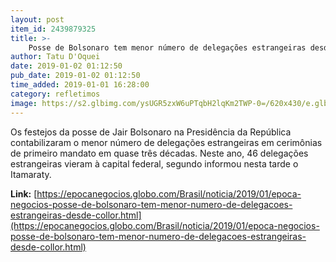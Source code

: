 ```yaml
---
layout: post
item_id: 2439879325
title: >-
    Posse de Bolsonaro tem menor número de delegações estrangeiras desde Collor
author: Tatu D'Oquei
date: 2019-01-02 01:12:50
pub_date: 2019-01-02 01:12:50
time_added: 2019-01-01 16:28:00
category: refletimos
image: https://s2.glbimg.com/ysUGR5zxW6uPTqbH2lqKm2TWP-0=/620x430/e.glbimg.com/og/ed/f/original/2019/01/01/img20190101155806956med.jpg
---
```


Os festejos da posse de Jair Bolsonaro na Presidência da República contabilizaram o menor número de delegações estrangeiras em cerimônias de primeiro mandato em quase três décadas. Neste ano, 46 delegações estrangeiras vieram à capital federal, segundo informou nesta tarde o Itamaraty.

**Link:** [https://epocanegocios.globo.com/Brasil/noticia/2019/01/epoca-negocios-posse-de-bolsonaro-tem-menor-numero-de-delegacoes-estrangeiras-desde-collor.html](https://epocanegocios.globo.com/Brasil/noticia/2019/01/epoca-negocios-posse-de-bolsonaro-tem-menor-numero-de-delegacoes-estrangeiras-desde-collor.html)


